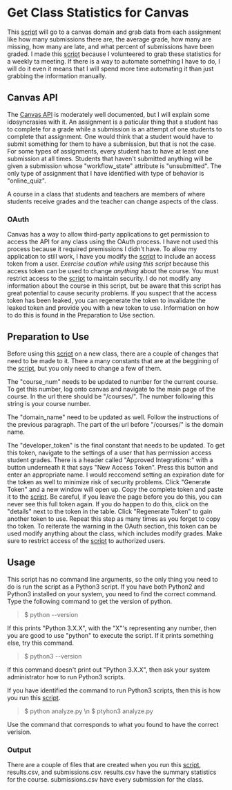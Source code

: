 # Get Class Statistics for Canvas

This [script](analyze.py) will go to a canvas domain and grab data from each assignment like how many submissions there are, the average grade, how many are missing, how many are late, and what percent of submissions have been graded. I made this [script](analyze.py) because I volunteered to grab these statistics for a weekly ta meeting. If there is a way to automate something I have to do, I will do it even it means that I will spend more time automating it than just grabbing the information manually. 

## Canvas API

The [Canvas API](https://canvas.krsu.edu.kg/doc/api/all_resources.html) is moderately well documented, but I will explain some idosyncrasies with it. An assignment is a paticular thing that a student has to complete for a grade while a submission is an attempt of one students to complete that assignment. One would think that a student would have to submit something for them to have a submission, but that is not the case. For some types of assignments, every student has to have at least one submission at all times. Students that haven't submitted anything will be given a submission whose "workflow\_state" attribute is "unsubmitted". The only type of assignment that I have identified with type of behavior is "online\_quiz". 

A course in a class that students and teachers are members of where students receive grades and the teacher can change aspects of the class.

### OAuth

Canvas has a way to allow third-party applications to get permission to access the API for any class using the OAuth process. I have not used this process because it required premissions I didn't have. To allow my application to still work, I have you modify the [script](analyze.py) to include an access token from a user. *Exercise caution while using this script* because this access token can be used to change *anything* about the course. You must restrict access to the [script](analyze.py) to maintain security. I do not modify any information about the course in this script, but be aware that this script has great potential to cause security problems. If you suspect that the access token has been leaked, you can regenerate the token to invalidate the leaked token and provide you with a new token to use. Information on how to do this is found in the Preparation to Use section.

## Preparation to Use  

Before using this [script](analyze.py) on a new class, there are a couple of changes that need to be made to it. There a many constants that are at the beggining of the [script](analyze.py), but you only need to change a few of them. 

The "course\_num" needs to be updated to number for the current course. To get this number, log onto canvas and navigate to the main page of the course. In the url there should be "/courses/". The number following this string is your course number.

The "domain\_name" need to be updated as well. Follow the instructions of the previous paragraph. The part of the url before "/courses/" is the domain name.

The "developer\_token" is the final constant that needs to be updated. To get this token, navigate to the settings of a user that has permission access student grades. There is a header called "Approved Integrations:" with a button underneath it that says "New Access Token". Press this button and enter an appropriate name. I would reccomend setting an expiration date for the token as well to minimize risk of security problems. Click "Generate Token" and a new window will open up. Copy the complete token and paste it to the [script](analyze.py). Be careful, if you leave the page before you do this, you can never see this full token again. If you do happen to do this, click on the "details" next to the token in the table. Click "Regenerate Token" to gain another token to use. Repeat this step as many times as you forget to copy tho token. To reiterate the warning in the OAuth section, this token can be used modify anything about the class, which includes modify grades. Make sure to restrict access of the [script](analyze.py) to authorized users.

## Usage

This script has no command line arguments, so the only thing you need to do is run the script as a Python3 script. If you have both Python2 and Python3 installed on your system, you need to find the correct command. Type the following command to get the version of python.

> $ python --version

If this prints "Python 3.X.X", with the "X"'s representing any number, then you are good to use "python" to execute the script. If it prints something else, try this command.

> $ python3 --version

If this command doesn't print out "Python 3.X.X", then ask your system administrator how to run Python3 scripts.

If you have identified the command to run Python3 scripts, then this is how you run this [script](analyze.py).

> $ python analyze.py \n
> $ ptyhon3 analyze.py

Use the command that corresponds to what you found to have the correct verision.

### Output

There are a couple of files that are created when you run this [script](analyze.py), results.csv, and submissions.csv. results.csv have the summary statistics for the course. submissions.csv have every submission for the class.
